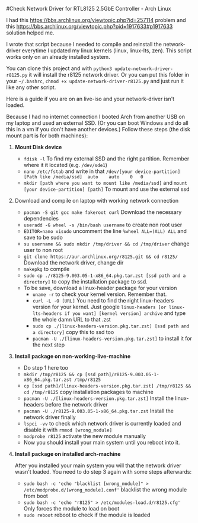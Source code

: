 #Check Network Driver for RTL8125 2.5GbE Controller - Arch Linux

I had this https://bbs.archlinux.org/viewtopic.php?id=257114 problem and 
this https://bbs.archlinux.org/viewtopic.php?pid=1917633#p1917633 solution helped me.

I wrote that script because I needed to compile and reinstall the network-driver everytime I updated my linux kernels (linux, linux-lts, zen).
This script works only on an already installed system. 

You can clone this project and with `python3 update-network-driver-r8125.py` it will install the r8125 network driver.
Or you can put this folder in your `~/.bashrc`, `chmod +x update-network-driver-r8125.py` and just run it like any other script.

Here is a guide if you are on an live-iso and your network-driver isn't loaded.
 
Because I had no internet connection I booted Arch from another USB on my laptop and used an external SSD.
(Or you can boot Windows and do all this in a vm if you don't have another devices.)
Follow these steps (the disk mount part is for both machines):

1. **Mount Disk device**
    - `fdisk -l` To find my external SSD and the right partition. Remember where it it located (e.g. `/dev/sde1`) 
    - `nano /etc/fstab` and write in that `/dev/[your device-partition]   [Path like /media/ssd]  auto    auto    0   0`
    - `mkdir [path where you want to mount like /media/ssd]` and `mount [your device-partition] [path]` To mount and use the external ssd
    
2. Download and compile on laptop with working network connection
    - `pacman -S git gcc make fakeroot curl` Download the necessary dependencies
    - `useradd -G wheel -s /bin/bash username` to create non root user
    - `EDITOR=nano visudo` uncomment the line `%wheel ALL=(ALL) ALL` and save to be sudo
    - `su username && sudo mkdir /tmp/driver && cd /tmp/driver` change user to non root
    - `git clone https://aur.archlinux.org/r8125.git && cd r8125/` Download the network driver, change dir
    - `makepkg` to compile
    - `sudo cp ./r8125-9.003.05-1-x86_64.pkg.tar.zst [ssd path and a directory]` to copy the installation package to ssd.
    - To be save, download a linux-header package for your version
        - `uname -r` to check your kernel version. Remember that.
        - `curl -L -O [URL]` You need to find the right linux-headers version for your kernel. 
            Just google `linux-headers [or linux-lts-headers if you want] [kernel version] archive` and type the whole damn URL to that .zst 
        - `sudo cp ./[linux-headers-version.pkg.tar.zst] [ssd path and a directory]` copy this to ssd too
        - `pacman -U ./[linux-headers-version.pkg.tar.zst]` to install it for the next step
    
3. **Install package on non-working-live-machine**
    - Do step 1 here too
    - `mkdir /tmp/r8125 && cp [ssd path]/r8125-9.003.05-1-x86_64.pkg.tar.zst /tmp/r8125` 
    - `cp [ssd path]/[linux-headers-version.pkg.tar.zst] /tmp/r8125 && cd /tmp/r8125` copy installation packages to machine
    - `pacman -U ./[linux-headers-version.pkg.tar.zst]` Install the linux-headers before the network driver
    - `pacman -U ./r8125-9.003.05-1-x86_64.pkg.tar.zst` Install the network driver finally
    - `lspci -vv` to check which network driver is currently loaded and disable it with `rmmod [wrong_module]`
    - `modprobe r8125` activate the new module manually
    - Now you should install your main system until you reboot into it.

4. **Install package on installed arch-machine**

    After you installed your main system you will that the network driver wasn't loaded.
    You need to do step 3 again with some steps afterwards:
    - `sudo bash -c 'echo "blacklist [wrong_module]" > /etc/modprobe.d/[wrong_module].conf'` blacklist the wrong module from boot
    - `sudo bash -c 'echo "r8125" > /etc/modules-load.d/r8125.cfg'` Only forces the module to load on boot
    - `sudo reboot` reboot to check if the module is loaded
